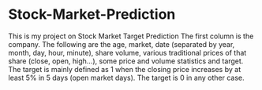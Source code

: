 # Stock-Market-Prediction
This is my project on Stock Market Target  Prediction
The first column is the company. The following are the age, market, date (separated by year, month, day, hour, minute), share volume, various traditional prices of that share (close, open, high…), some price and volume statistics and target.
The target is mainly defined as 1 when the closing price increases by at least 5% in 5 days (open market days). The target is 0 in any other case.
